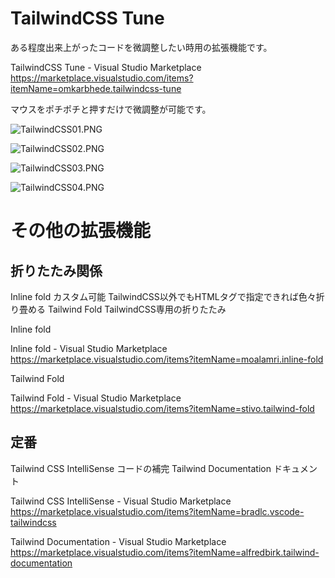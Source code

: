<!--
title:   TailwindCSS VSCode拡張機能 マウスポチポチと微調整  「TailwindCSS Tune」その他
tags:    tailwindcss
id:      8f06a182f5daa86534e2
private: true
-->
# TailwindCSS Tune

ある程度出来上がったコードを微調整したい時用の拡張機能です。

TailwindCSS Tune - Visual Studio Marketplace
https://marketplace.visualstudio.com/items?itemName=omkarbhede.tailwindcss-tune

マウスをポチポチと押すだけで微調整が可能です。

![TailwindCSS01.PNG](https://qiita-image-store.s3.ap-northeast-1.amazonaws.com/0/44761/ad209cec-7467-35af-2268-2edfe2d115a1.png)

![TailwindCSS02.PNG](https://qiita-image-store.s3.ap-northeast-1.amazonaws.com/0/44761/55665370-2890-2395-e80e-39d71369f5ff.png)

![TailwindCSS03.PNG](https://qiita-image-store.s3.ap-northeast-1.amazonaws.com/0/44761/fc35d2bb-7729-1595-c21e-0509e9f0858b.png)

![TailwindCSS04.PNG](https://qiita-image-store.s3.ap-northeast-1.amazonaws.com/0/44761/784f8d1a-9e90-b4aa-31ee-f39f19d71a33.png)


# その他の拡張機能

## 折りたたみ関係


Inline fold カスタム可能 TailwindCSS以外でもHTMLタグで指定できれば色々折り畳める
Tailwind Fold TailwindCSS専用の折りたたみ


Inline fold

Inline fold - Visual Studio Marketplace
https://marketplace.visualstudio.com/items?itemName=moalamri.inline-fold

Tailwind Fold

Tailwind Fold - Visual Studio Marketplace
https://marketplace.visualstudio.com/items?itemName=stivo.tailwind-fold

## 定番

Tailwind CSS IntelliSense コードの補完
Tailwind Documentation ドキュメント

Tailwind CSS IntelliSense - Visual Studio Marketplace
https://marketplace.visualstudio.com/items?itemName=bradlc.vscode-tailwindcss

Tailwind Documentation - Visual Studio Marketplace
https://marketplace.visualstudio.com/items?itemName=alfredbirk.tailwind-documentation